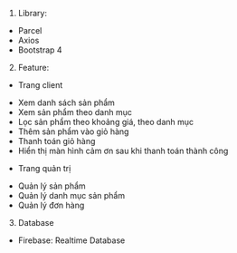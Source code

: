 1. Library:

- Parcel
- Axios
- Bootstrap 4

2. Feature:

- Trang client

* Xem danh sách sản phẩm
* Xem sản phẩm theo danh mục
* Lọc sản phẩm theo khoảng giá, theo danh mục
* Thêm sản phẩm vào giỏ hàng
* Thanh toán giỏ hàng
* Hiển thị màn hình cảm ơn sau khi thanh toán thành công

- Trang quản trị

* Quản lý sản phẩm
* Quản lý danh mục sản phẩm
* Quản lý đơn hàng

3. Database

- Firebase: Realtime Database
